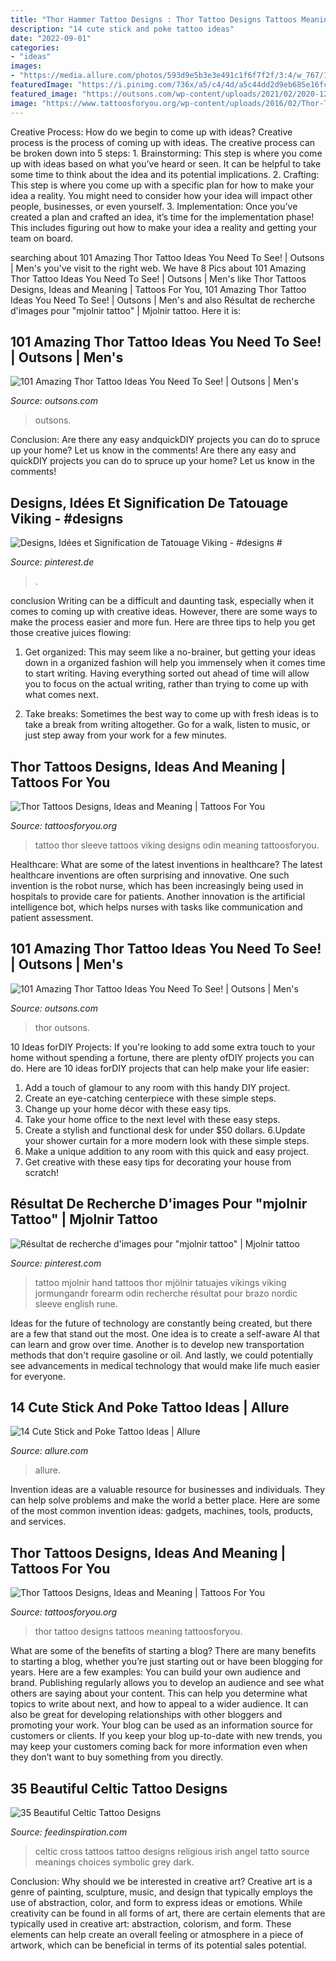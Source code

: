 ```yaml
---
title: "Thor Hammer Tattoo Designs : Thor Tattoo Designs Tattoos Meaning Tattoosforyou"
description: "14 cute stick and poke tattoo ideas"
date: "2022-09-01"
categories:
- "ideas"
images:
- "https://media.allure.com/photos/593d9e5b3e3e491c1f6f7f2f/3:4/w_767/18947732_320690745026798_4024038693089050624_n.jpg"
featuredImage: "https://i.pinimg.com/736x/a5/c4/4d/a5c44dd2d9eb685e16fc24ed4c009ac3.jpg"
featured_image: "https://outsons.com/wp-content/uploads/2021/02/2020-12-11-14.00.28-2461606877055571781_thortattoo.jpg"
image: "https://www.tattoosforyou.org/wp-content/uploads/2016/02/Thor-Tattoo-Designs.jpg"
---
```



Creative Process: How do we begin to come up with ideas?
Creative process is the process of coming up with ideas. The creative process can be broken down into 5 steps: 1. Brainstorming: This step is where you come up with ideas based on what you’ve heard or seen. It can be helpful to take some time to think about the idea and its potential implications. 2. Crafting: This step is where you come up with a specific plan for how to make your idea a reality. You might need to consider how your idea will impact other people, businesses, or even yourself. 3. Implementation: Once you’ve created a plan and crafted an idea, it’s time for the implementation phase! This includes figuring out how to make your idea a reality and getting your team on board. 
	

		
searching about 101 Amazing Thor Tattoo Ideas You Need To See! | Outsons | Men&#039;s you've visit to the right web. We have 8 Pics about 101 Amazing Thor Tattoo Ideas You Need To See! | Outsons | Men&#039;s like Thor Tattoos Designs, Ideas and Meaning | Tattoos For You, 101 Amazing Thor Tattoo Ideas You Need To See! | Outsons | Men&#039;s and also Résultat de recherche d&#039;images pour &quot;mjolnir tattoo&quot; | Mjolnir tattoo. Here it is:
		
    
## 101 Amazing Thor Tattoo Ideas You Need To See! | Outsons | Men&#039;s

<img loading=lazy src="https://outsons.com/wp-content/uploads/2021/02/2020-12-27-01.36.27-2472828810800006381_thortattoo-819x1024.jpg" onerror="this.onerror=null;this.src='https://tse1.mm.bing.net/th?id=OIP.a_kJa40yQIqTCqDOt3JICwHaJQ&amp;pid=15.1';" alt="101 Amazing Thor Tattoo Ideas You Need To See! | Outsons | Men&#039;s">

_Source: outsons.com_

>outsons. 

	

Conclusion: Are there any easy andquickDIY projects you can do to spruce up your home? Let us know in the comments!
Are there any easy and quickDIY projects you can do to spruce up your home? Let us know in the comments!

    
## Designs, Idées Et Signification De Tatouage Viking - #designs #

<img loading=lazy src="https://i.pinimg.com/736x/a3/1c/7d/a31c7d6a8862da81cb87ac7f8f9f8cf2.jpg" onerror="this.onerror=null;this.src='https://tse2.mm.bing.net/th?id=OIP.W0Y04a3JfGv8FxeyCr_PAAHaHa&amp;pid=15.1';" alt="Designs, Idées et Signification de Tatouage Viking - #designs #">

_Source: pinterest.de_

>. 

	

conclusion
Writing can be a difficult and daunting task, especially when it comes to coming up with creative ideas. However, there are some ways to make the process easier and more fun. Here are three tips to help you get those creative juices flowing:
1. Get organized: This may seem like a no-brainer, but getting your ideas down in a organized fashion will help you immensely when it comes time to start writing. Having everything sorted out ahead of time will allow you to focus on the actual writing, rather than trying to come up with what comes next.

2. Take breaks: Sometimes the best way to come up with fresh ideas is to take a break from writing altogether. Go for a walk, listen to music, or just step away from your work for a few minutes.

    
## Thor Tattoos Designs, Ideas And Meaning | Tattoos For You

<img loading=lazy src="https://www.tattoosforyou.org/wp-content/uploads/2016/02/Thor-Tattoo-Sleeve.jpg" onerror="this.onerror=null;this.src='https://tse1.mm.bing.net/th?id=OIP.4qizmCf8llL7A5SOp3loKAHaLG&amp;pid=15.1';" alt="Thor Tattoos Designs, Ideas and Meaning | Tattoos For You">

_Source: tattoosforyou.org_

>tattoo thor sleeve tattoos viking designs odin meaning tattoosforyou. 

	

Healthcare: What are some of the latest inventions in healthcare?
The latest healthcare inventions are often surprising and innovative. One such invention is the robot nurse, which has been increasingly being used in hospitals to provide care for patients. Another innovation is the artificial intelligence bot, which helps nurses with tasks like communication and patient assessment.

    
## 101 Amazing Thor Tattoo Ideas You Need To See! | Outsons | Men&#039;s

<img loading=lazy src="https://outsons.com/wp-content/uploads/2021/02/2020-12-11-14.00.28-2461606877055571781_thortattoo.jpg" onerror="this.onerror=null;this.src='https://tse1.mm.bing.net/th?id=OIP.QryU0DP8mQgfQ8l2YFD5VQHaHa&amp;pid=15.1';" alt="101 Amazing Thor Tattoo Ideas You Need To See! | Outsons | Men&#039;s">

_Source: outsons.com_

>thor outsons. 

	

10 Ideas forDIY Projects:
If you're looking to add some extra touch to your home without spending a fortune, there are plenty ofDIY projects you can do. Here are 10 ideas forDIY projects that can help make your life easier:
1. Add a touch of glamour to any room with this handy DIY project.
2. Create an eye-catching centerpiece with these simple steps.
3. Change up your home décor with these easy tips.
4. Take your home office to the next level with these easy steps.
5. Create a stylish and functional desk for under $50 dollars. 
6.Update your shower curtain for a more modern look with these simple steps. 
7. Make a unique addition to any room with this quick and easy project. 
8. Get creative with these easy tips for decorating your house from scratch!

    
## Résultat De Recherche D&#039;images Pour &quot;mjolnir Tattoo&quot; | Mjolnir Tattoo

<img loading=lazy src="https://i.pinimg.com/736x/a5/c4/4d/a5c44dd2d9eb685e16fc24ed4c009ac3.jpg" onerror="this.onerror=null;this.src='https://tse1.mm.bing.net/th?id=OIP.Wo9fv0cDGE91LUFQjoAh-gHaHa&amp;pid=15.1';" alt="Résultat de recherche d&#039;images pour &quot;mjolnir tattoo&quot; | Mjolnir tattoo">

_Source: pinterest.com_

>tattoo mjolnir hand tattoos thor mjölnir tatuajes vikings viking jormungandr forearm odin recherche résultat pour brazo nordic sleeve english rune. 

	

Ideas for the future of technology are constantly being created, but there are a few that stand out the most. One idea is to create a self-aware AI that can learn and grow over time. Another is to develop new transportation methods that don't require gasoline or oil. And lastly, we could potentially see advancements in medical technology that would make life much easier for everyone.

    
## 14 Cute Stick And Poke Tattoo Ideas | Allure

<img loading=lazy src="https://media.allure.com/photos/593d9e5b3e3e491c1f6f7f2f/3:4/w_767/18947732_320690745026798_4024038693089050624_n.jpg" onerror="this.onerror=null;this.src='https://tse4.mm.bing.net/th?id=OIP.13CizjE7poYHvFq-h_xp_AHaJ4&amp;pid=15.1';" alt="14 Cute Stick and Poke Tattoo Ideas | Allure">

_Source: allure.com_

>allure. 

	

Invention ideas are a valuable resource for businesses and individuals. They can help solve problems and make the world a better place. Here are some of the most common invention ideas: gadgets, machines, tools, products, and services.

    
## Thor Tattoos Designs, Ideas And Meaning | Tattoos For You

<img loading=lazy src="https://www.tattoosforyou.org/wp-content/uploads/2016/02/Thor-Tattoo-Designs.jpg" onerror="this.onerror=null;this.src='https://tse2.mm.bing.net/th?id=OIP.O3XNQbIpyfjNf-HDjtjpiwHaJ4&amp;pid=15.1';" alt="Thor Tattoos Designs, Ideas and Meaning | Tattoos For You">

_Source: tattoosforyou.org_

>thor tattoo designs tattoos meaning tattoosforyou. 

	

What are some of the benefits of starting a blog?
There are many benefits to starting a blog, whether you’re just starting out or have been blogging for years. Here are a few examples: 
You can build your own audience and brand. 
Publishing regularly allows you to develop an audience and see what others are saying about your content. This can help you determine what topics to write about next, and how to appeal to a wider audience. 
It can also be great for developing relationships with other bloggers and promoting your work. 
Your blog can be used as an information source for customers or clients. If you keep your blog up-to-date with new trends, you may keep your customers coming back for more information even when they don’t want to buy something from you directly.

    
## 35 Beautiful Celtic Tattoo Designs

<img loading=lazy src="http://feedinspiration.com/wp-content/uploads/2015/07/celtic-crossy-tatto.jpg" onerror="this.onerror=null;this.src='https://tse2.mm.bing.net/th?id=OIP.qlchkRP_ShEWOslZ0T56EQHaLK&amp;pid=15.1';" alt="35 Beautiful Celtic Tattoo Designs">

_Source: feedinspiration.com_

>celtic cross tattoos tattoo designs religious irish angel tatto source meanings choices symbolic grey dark. 

	

Conclusion: Why should we be interested in creative art?
Creative art is a genre of painting, sculpture, music, and design that typically employs the use of abstraction, color, and form to express ideas or emotions. While creativity can be found in all forms of art, there are certain elements that are typically used in creative art: abstraction, colorism, and form. These elements can help create an overall feeling or atmosphere in a piece of artwork, which can be beneficial in terms of its potential sales potential.

